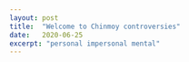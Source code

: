 ```yaml
---
layout: post
title:  "Welcome to Chinmoy controversies"
date:   2020-06-25
excerpt: "personal impersonal mental"
---
```

